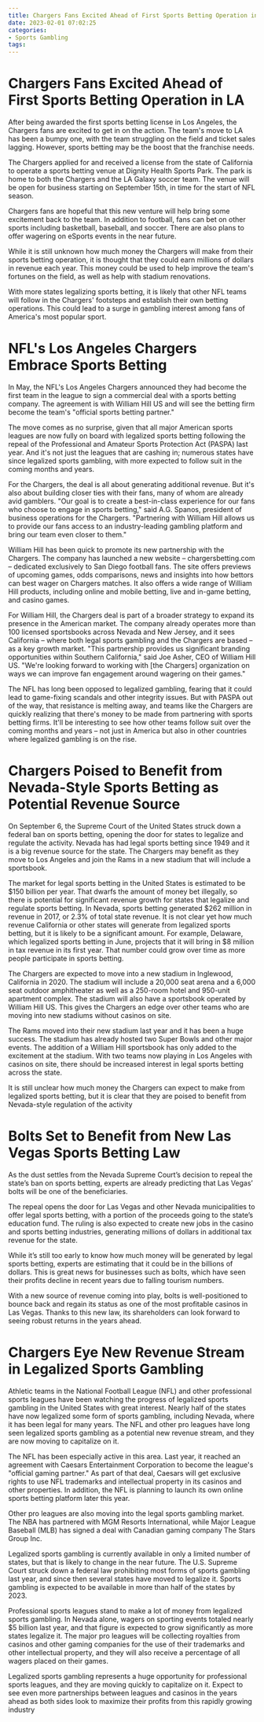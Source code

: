 ```yaml
---
title: Chargers Fans Excited Ahead of First Sports Betting Operation in LA 
date: 2023-02-01 07:02:25
categories:
- Sports Gambling
tags:
---
```



#  Chargers Fans Excited Ahead of First Sports Betting Operation in LA 

After being awarded the first sports betting license in Los Angeles, the Chargers fans are excited to get in on the action. The team's move to LA has been a bumpy one, with the team struggling on the field and ticket sales lagging. However, sports betting may be the boost that the franchise needs.

The Chargers applied for and received a license from the state of California to operate a sports betting venue at Dignity Health Sports Park. The park is home to both the Chargers and the LA Galaxy soccer team. The venue will be open for business starting on September 15th, in time for the start of NFL season.

Chargers fans are hopeful that this new venture will help bring some excitement back to the team. In addition to football, fans can bet on other sports including basketball, baseball, and soccer. There are also plans to offer wagering on eSports events in the near future.

While it is still unknown how much money the Chargers will make from their sports betting operation, it is thought that they could earn millions of dollars in revenue each year. This money could be used to help improve the team's fortunes on the field, as well as help with stadium renovations.

With more states legalizing sports betting, it is likely that other NFL teams will follow in the Chargers' footsteps and establish their own betting operations. This could lead to a surge in gambling interest among fans of America's most popular sport.

#  NFL's Los Angeles Chargers Embrace Sports Betting 

In May, the NFL's Los Angeles Chargers announced they had become the first team in the league to sign a commercial deal with a sports betting company. The agreement is with William Hill US and will see the betting firm become the team's "official sports betting partner."

The move comes as no surprise, given that all major American sports leagues are now fully on board with legalized sports betting following the repeal of the Professional and Amateur Sports Protection Act (PASPA) last year. And it's not just the leagues that are cashing in; numerous states have since legalized sports gambling, with more expected to follow suit in the coming months and years.

For the Chargers, the deal is all about generating additional revenue. But it's also about building closer ties with their fans, many of whom are already avid gamblers. "Our goal is to create a best-in-class experience for our fans who choose to engage in sports betting," said A.G. Spanos, president of business operations for the Chargers. "Partnering with William Hill allows us to provide our fans access to an industry-leading gambling platform and bring our team even closer to them."

William Hill has been quick to promote its new partnership with the Chargers. The company has launched a new website – chargersbetting.com – dedicated exclusively to San Diego football fans. The site offers previews of upcoming games, odds comparisons, news and insights into how bettors can best wager on Chargers matches. It also offers a wide range of William Hill products, including online and mobile betting, live and in-game betting, and casino games.

For William Hill, the Chargers deal is part of a broader strategy to expand its presence in the American market. The company already operates more than 100 licensed sportsbooks across Nevada and New Jersey, and it sees California – where both legal sports gambling and the Chargers are based – as a key growth market. "This partnership provides us significant branding opportunities within Southern California," said Joe Asher, CEO of William Hill US. "We're looking forward to working with [the Chargers] organization on ways we can improve fan engagement around wagering on their games."

The NFL has long been opposed to legalized gambling, fearing that it could lead to game-fixing scandals and other integrity issues. But with PASPA out of the way, that resistance is melting away, and teams like the Chargers are quickly realizing that there's money to be made from partnering with sports betting firms. It'll be interesting to see how other teams follow suit over the coming months and years – not just in America but also in other countries where legalized gambling is on the rise.

#  Chargers Poised to Benefit from Nevada-Style Sports Betting as Potential Revenue Source 

On September 6, the Supreme Court of the United States struck down a federal ban on sports betting, opening the door for states to legalize and regulate the activity. Nevada has had legal sports betting since 1949 and it is a big revenue source for the state. The Chargers may benefit as they move to Los Angeles and join the Rams in a new stadium that will include a sportsbook.

The market for legal sports betting in the United States is estimated to be $150 billion per year. That dwarfs the amount of money bet illegally, so there is potential for significant revenue growth for states that legalize and regulate sports betting. In Nevada, sports betting generated $262 million in revenue in 2017, or 2.3% of total state revenue.
It is not clear yet how much revenue California or other states will generate from legalized sports betting, but it is likely to be a significant amount. For example, Delaware, which legalized sports betting in June, projects that it will bring in $8 million in tax revenue in its first year. That number could grow over time as more people participate in sports betting.

The Chargers are expected to move into a new stadium in Inglewood, California in 2020. The stadium will include a 20,000 seat arena and a 6,000 seat outdoor amphitheater as well as a 250-room hotel and 950-unit apartment complex. The stadium will also have a sportsbook operated by William Hill US. This gives the Chargers an edge over other teams who are moving into new stadiums without casinos on site.

The Rams moved into their new stadium last year and it has been a huge success. The stadium has already hosted two Super Bowls and other major events. The addition of a William Hill sportsbook has only added to the excitement at the stadium. With two teams now playing in Los Angeles with casinos on site, there should be increased interest in legal sports betting across the state.

It is still unclear how much money the Chargers can expect to make from legalized sports betting, but it is clear that they are poised to benefit from Nevada-style regulation of the activity

#  Bolts Set to Benefit from New Las Vegas Sports Betting Law 

As the dust settles from the Nevada Supreme Court’s decision to repeal the state’s ban on sports betting, experts are already predicting that Las Vegas’ bolts will be one of the beneficiaries.

The repeal opens the door for Las Vegas and other Nevada municipalities to offer legal sports betting, with a portion of the proceeds going to the state’s education fund. The ruling is also expected to create new jobs in the casino and sports betting industries, generating millions of dollars in additional tax revenue for the state.

While it’s still too early to know how much money will be generated by legal sports betting, experts are estimating that it could be in the billions of dollars. This is great news for businesses such as bolts, which have seen their profits decline in recent years due to falling tourism numbers.

With a new source of revenue coming into play, bolts is well-positioned to bounce back and regain its status as one of the most profitable casinos in Las Vegas. Thanks to this new law, its shareholders can look forward to seeing robust returns in the years ahead.

#  Chargers Eye New Revenue Stream in Legalized Sports Gambling

Athletic teams in the National Football League (NFL) and other professional sports leagues have been watching the progress of legalized sports gambling in the United States with great interest. Nearly half of the states have now legalized some form of sports gambling, including Nevada, where it has been legal for many years. The NFL and other pro leagues have long seen legalized sports gambling as a potential new revenue stream, and they are now moving to capitalize on it.

The NFL has been especially active in this area. Last year, it reached an agreement with Caesars Entertainment Corporation to become the league's "official gaming partner." As part of that deal, Caesars will get exclusive rights to use NFL trademarks and intellectual property in its casinos and other properties. In addition, the NFL is planning to launch its own online sports betting platform later this year.

Other pro leagues are also moving into the legal sports gambling market. The NBA has partnered with MGM Resorts International, while Major League Baseball (MLB) has signed a deal with Canadian gaming company The Stars Group Inc.

Legalized sports gambling is currently available in only a limited number of states, but that is likely to change in the near future. The U.S. Supreme Court struck down a federal law prohibiting most forms of sports gambling last year, and since then several states have moved to legalize it. Sports gambling is expected to be available in more than half of the states by 2023.

Professional sports leagues stand to make a lot of money from legalized sports gambling. In Nevada alone, wagers on sporting events totaled nearly $5 billion last year, and that figure is expected to grow significantly as more states legalize it. The major pro leagues will be collecting royalties from casinos and other gaming companies for the use of their trademarks and other intellectual property, and they will also receive a percentage of all wagers placed on their games.

Legalized sports gambling represents a huge opportunity for professional sports leagues, and they are moving quickly to capitalize on it. Expect to see even more partnerships between leagues and casinos in the years ahead as both sides look to maximize their profits from this rapidly growing industry